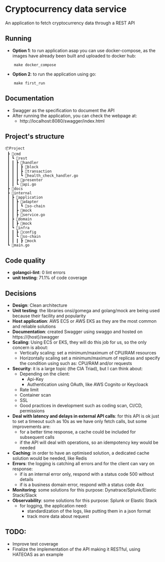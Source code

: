 # Cryptocurrency data service

An application to fetch cryptocurrency data through a REST API

## Running

- **Option 1**: to run application asap you can use docker-compose, as the images have already been built and uploaded to docker hub:
```shell
    make docker_compose
```

- **Option 2**: to run the application using go:
```shell
    make first_run
```

## Documentation

- Swagger as the specification to document the API
- After running the application, you can check the webpage at:
    - http://localhost:8080/swagger/index.html

## Project's structure

```shell script
📦Project
 ┣ 📂cmd
 ┃ ┗ 📂rest
 ┃ ┃ ┣ 📂handler
 ┃ ┃ ┃ ┣ 📂block
 ┃ ┃ ┃ ┣ 📂transaction
 ┃ ┃ ┃ ┗ 📜health_check_handler.go
 ┃ ┃ ┣ 📂presenter
 ┃ ┃ ┗ 📜api.go
 ┣ 📂docs
 ┣ 📂internal
 ┃ ┣ 📂application
 ┃ ┃ ┣ 📂adapter
 ┃ ┃ ┃ ┗ 📂so-chain
 ┃ ┃ ┣ 📂mock
 ┃ ┃ ┣ 📜service.go
 ┃ ┣ 📂domain
 ┃ ┃ ┣ 📂mock
 ┃ ┗ 📂infra
 ┃ ┃ ┣ 📂config
 ┃ ┃ ┗ 📂so-chain
 ┃ ┃ ┃ ┣ 📂mock
 ┗ 📜main.go
```

## Code quality
- **golangci-lint**: 0 lint errors
- **unit testing**: 71.1% of code coverage

## Decisions

- **Design**: Clean architecture
- **Unit testing**: the libraries onsi/gomega and golang/mock are being used because their facility and popularity
- **Host application**: AWS ECS or AWS EKS as they are the most common and reliable solutions
- **Documentation**: created Swagger using swaggo and hosted on https://{host}/swagger
- **Scaling**:
  Using ECS or EKS, they will do this job for us, so the only concern is about:
    - Vertically scaling: set a minimum/maximum of CPU/RAM resources
    - Horizontally scaling set a minimum/maximum of replicas and specify the condition using such as: CPU/RAM and/or requests
- **Security**: it is a large topic (the CIA Triad), but I can think about:
    - Depending on the client:
        - Api-Key
        - Authentication using OAuth, like AWS Cognito or Keycloack
    - Rate limit
    - Container scan
    - SSL
    - Good practices in development such as coding scan, CI/CD, permissions
- **Deal with latency and delays in external API calls**: for this API is ok just to set a timeout such as 10s as we have only fetch calls,
  but some improvements are:
    - for a better time response, a cache could be included for subsequent calls
    - if the API will deal with operations, so an idempotency key would be needed
- **Caching**: in order to have an optimised solution, a dedicated cache solution would be needed, like Redis
- **Errors**: the logging is catching all errors and for the client can vary on response:
    - if is an internal error only, respond with a status code 500 without details
    - if is a business domain error, respond with a status code 4xx
- **Monitoring**: some solutions for this purpose: Dynatrace/Splunk/Elastic Stack/Slack
- **Observability**: some solutions for this purpose: Splunk or Elastic Stack
    - for logging, the application need:
        - standardization of the logs, like putting them in a json format
        - track more data about request

## TODO:

- Improve test coverage
- Finalize the implementation of the API making it RESTful, using HATEOAS as an example
